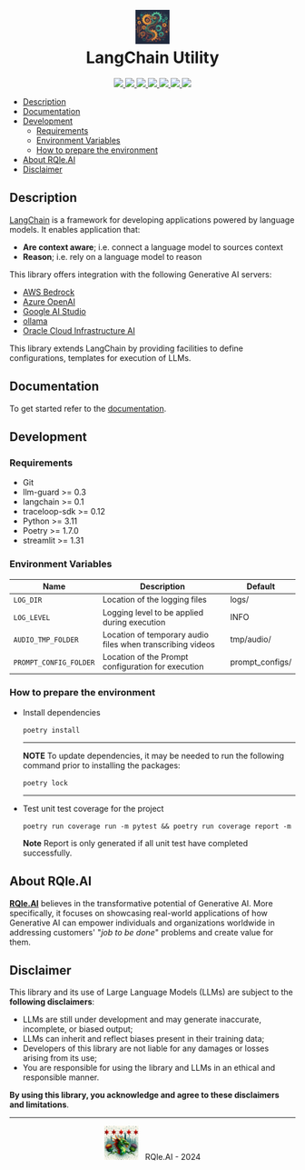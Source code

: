 <div align="center">
  <h1>
    <br/>
    <img src="img/langchain_util.jpg" alt="LangChain Util" width="60"/>
    <br/>
    LangChain Utility
  </h1>
</div>

<p align="center">
  <a href="https://www.python.org/downloads/release/python-3114/">
    <img src="https://img.shields.io/badge/python-3.11.4-blue.svg"/>
  </a>
  <a href="https://python-poetry.org/">
    <img src="https://img.shields.io/badge/dependency-poetry-%B2EA00"/>
  </a>
  <a href="https://github.com/langchain-ai/langchain">
    <img src="https://img.shields.io/badge/dependency-LangChain-%B2EA00"/>
  </a>
  <a href="https://github.com/protectai/llm-guard">
    <img src="https://img.shields.io/badge/dependency-llm_guard-%B2EA00"/>
  </a>
  <a href="https://github.com/traceloop/openllmetry">
    <img src="https://img.shields.io/badge/dependency-OpenLLMetry-%B2EA00"/>
  </a>
  <a href="https://github.com/streamlit/streamlit">
    <img src="https://img.shields.io/badge/dependency-streamlit-%B2EA00"/>
  </a>
  <a href="https://github.com/qhreul/langchain-util/blob/develop/LICENSE">
    <img src="https://img.shields.io/pypi/l/giteo"/>
  </a>
</p>

- [Description](#description)
- [Documentation](#documentation)
- [Development](#development)
  - [Requirements](#requirements)
  - [Environment Variables](#environment-variables)
  - [How to prepare the environment](#how-to-prepare-the-environment) 
- [About RQle.AI](#about-rqle-ai)
- [Disclaimer](#disclaimer)

## Description <a name="description"></a>
[LangChain](https://www.langchain.com/langchain) is a framework for developing applications powered by language models. 
It enables application that:
* **Are context aware**; i.e. connect a language model to sources context
* **Reason**; i.e. rely on a language model to reason

This library offers integration with the following Generative AI servers:
* [AWS Bedrock](https://us-west-2.console.aws.amazon.com/bedrock/home)
* [Azure OpenAI](https://azure.microsoft.com/en-us/products/ai-services/openai-service)
* [Google AI Studio](https://aistudio.google.com/)
* [ollama](https://ollama.com/) 
* [Oracle Cloud Infrastructure AI](https://www.oracle.com/artificial-intelligence/ai-services/)

This library extends LangChain by providing facilities to define configurations, templates for execution of LLMs.

## Documentation <a name="documentation"></a>
To get started refer to the [documentation](docs/get_started/introduction.md).

## Development <a name="development"></a>

### Requirements <a name="requirements"></a>
* Git
* llm-guard >= 0.3
* langchain >= 0.1
* traceloop-sdk >= 0.12
* Python >= 3.11
* Poetry >= 1.7.0
* streamlit >= 1.31


### Environment Variables <a name="environment-variables"></a>
| **Name**                 | **Description**                                                                | **Default**     |
|--------------------------|--------------------------------------------------------------------------------|-----------------|
| `LOG_DIR`                | Location of the logging files                                                  | logs/           |
| `LOG_LEVEL`              | Logging level to be applied during execution                                   | INFO            |
| `AUDIO_TMP_FOLDER`       | Location of temporary audio files when transcribing videos                     | tmp/audio/      |
| `PROMPT_CONFIG_FOLDER`   | Location of the Prompt configuration for execution                             | prompt_configs/ |

### How to prepare the environment <a name="how-to-prepare-the-environment"></a>
* Install dependencies
  ```
  poetry install
  ```
  ---
  **NOTE**
  To update dependencies, it may be needed to run the following command prior to installing the packages:
  ```
  poetry lock
  ```
  ---
* Test unit test coverage for the project
  ```
  poetry run coverage run -m pytest && poetry run coverage report -m
  ```
  **Note** Report is only generated if all unit test have completed successfully.

## About RQle.AI <a name="about-rqle-ai"></a>
[**RQle.AI**](https://www.linkedin.com/company/102641077) believes in the transformative potential of Generative AI. More specifically, it focuses on showcasing real-world applications of how Generative AI can empower individuals and organizations worldwide in addressing customers' "*job to be done*" problems and create value for them.

## Disclaimer <a name="disclaimer"></a>
This library and its use of Large Language Models (LLMs) are subject to the **following disclaimers**:
* LLMs are still under development and may generate inaccurate, incomplete, or biased output;
* LLMs can inherit and reflect biases present in their training data;
* Developers of this library are not liable for any damages or losses arising from its use;
* You are responsible for using the library and LLMs in an ethical and responsible manner.

**By using this library, you acknowledge and agree to these disclaimers and limitations**.

<div style="text-align: center;">
  <hr/>
  <img src="img/rqle_ai_logo_alt.jpeg" alt="RQle.AI" width="60"/>
  &nbsp; RQle.AI - 2024
</div>